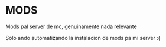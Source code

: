 # MODS
Mods pal server de mc, genuinamente nada relevante



Solo ando automatizando la instalacion de mods pa mi server :(
